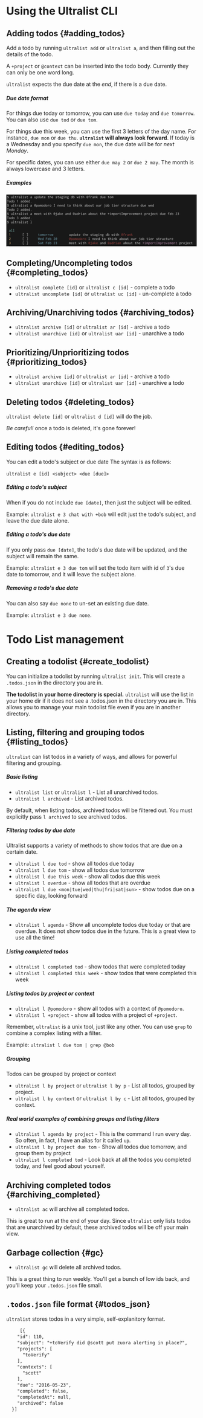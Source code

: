 # Using the Ultralist CLI

## Adding todos {#adding_todos}

Add a todo by running `ultralist add` or `ultralist a`, and then filling out the details of the todo.

A `+project` or `@context` can be inserted into the todo body. Currently they can only be one word long.

`ultralist` expects the due date at the _end_, if there is a due date.

##### Due date format

For things due today or tomorrow, you can use `due today` and `due tomorrow`. You can also use `due tod` or `due tom`.

For things due this week, you can use the first 3 letters of the day name. For instance, `due mon` or `due thu`. **`ultralist` will always look forward**.  If today is a Wednesday and you specify `due mon`, the due date will be for _next Monday_.

For specific dates, you can use either `due may 2` or `due 2 may`. The month is always lowercase and 3 letters.

##### Examples

![](images/adding_todos.png)

## Completing/Uncompleting todos {#completing_todos}

* `ultralist complete [id]` or `ultralist c [id]` - complete a todo
* `ultralist uncomplete [id]` or `ultralist uc [id]` - un-complete a todo

## Archiving/Unarchiving todos {#archiving_todos}

* `ultralist archive [id]` or `ultralist ar [id]` - archive a todo
* `ultralist unarchive [id]` or `ultralist uar [id]` - unarchive a todo

## Prioritizing/Unprioritizing todos {#prioritizing_todos}

* `ultralist archive [id]` or `ultralist ar [id]` - archive a todo
* `ultralist unarchive [id]` or `ultralist uar [id]` - unarchive a todo

## Deleting todos {#deleting_todos}

`ultralist delete [id]` or `ultralist d [id]` will do the job.

_Be careful!_ once a todo is deleted, it's gone forever!

## Editing todos {#editing_todos}

You can edit a todo's subject or due date The syntax is as follows:

`ultralist e [id] <subject> <due [due]>`

##### Editing a todo's subject

When if you do not include `due [date]`, then just the subject will be edited.

Example: `ultralist e 3 chat with +bob` will edit just the todo's subject, and leave the due date alone.

##### Editing a todo's due date

If you only pass `due [date]`, the todo's due date will be updated, and the subject will remain the same.

Example: `ultralist e 3 due tom` will set the todo item with id of `3`'s due date to tomorrow, and it will leave the subject alone. 

##### Removing a todo's due date

You can also say `due none` to un-set an existing due date.

Example: `ultralist e 3 due none`.

# Todo List management

## Creating a todolist {#create_todolist}

You can initialize a todolist by running `ultralist init`. This will create a `.todos.json` in the directory you are in.

**The todolist in your home directory is special.** `ultralist` will use the list in your home dir if it does not see a .todos.json in the directory you are in. This allows you to manage your main todolist file even if you are in another directory.

## Listing, filtering and grouping todos {#listing_todos}

`ultralist` can list todos in a variety of ways, and allows for powerful filtering and grouping.


##### Basic listing

* `ultralist list` or `ultralist l` - List all unarchived todos.
* `ultralist l archived` - List archived todos.

By default, when listing todos, archived todos will be filtered out.  You must explicitly pass `l archived` to see archived todos.

##### Filtering todos by due date

Ultralist supports a variety of methods to show todos that are due on a certain date.

* `ultralist l due tod` - show all todos due today
* `ultralist l due tom` - show all todos due tomorrow
* `ultralist l due this week` - show all todos due this week
* `ultralist l overdue` - show all todos that are overdue
* `ultralist l due <mon|tue|wed|thu|fri|sat|sun>` - show todos due on a specific day, looking forward

##### The agenda view

* `ultralist l agenda` - Show all uncomplete todos due today or that are overdue.  It does not show todos due in the future.  This is a great view to use all the time!

##### Listing completed todos

* `ultralist l completed tod` - show todos that were completed today
* `ultralist l completed this week` - show todos that were completed this week

##### Listing todos by project or context

* `ultralist l @pomodoro` - show all todos with a context of `@pomodoro`.
* `ultralist l +project` - show all todos with a project of `+project`.

Remember, `ultralist` is a unix tool, just like any other.  You can use `grep` to combine a complex listing with a filter.

Example: `ultralist l due tom | grep @bob`

##### Grouping

Todos can be grouped by project or context

* `ultralist l by project` or `ultralist l by p` - List all todos, grouped by project. 
* `ultralist l by context` or `ultralist l by c` - List all todos, grouped by context. 

##### Real world examples of combining groups and listing filters

* `ultralist l agenda by project` - This is the command I run every day.  So often, in fact, I have an alias for it called `up`.
* `ultralist l by project due tom` - Show all todos due tomorrow, and group them by project
* `ultralist l completed tod` - Look back at all the todos you completed today, and feel good about yourself.

## Archiving completed todos {#archiving_completed}

* `ultralist ac` will archive all completed todos.  

This is great to run at the end of your day.  Since `ultralist` only lists todos that are unarchived by default, these archived todos will be off your main view.

## Garbage collection {#gc}

* `ultralist gc` will delete all archived todos.

This is a great thing to run weekly.  You'll get a bunch of low ids back, and you'll keep your `.todos.json` file small.

## `.todos.json` file format {#todos_json}

`ultralist` stores todos in a very simple, self-explanitory format.

```
     [{
    "id": 110,
    "subject": "+toVerify did @scott put zuora alerting in place?",
    "projects": [
      "toVerify"
    ],
    "contexts": [
      "scott"
    ],
    "due": "2016-05-23",
    "completed": false,
    "completedAt": null, 
    "archived": false
  }]
```

